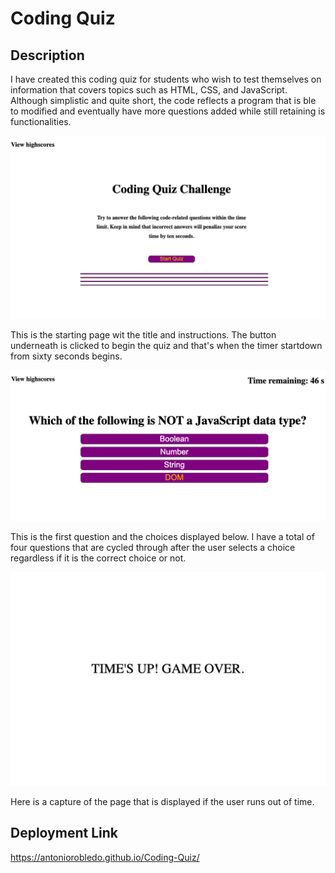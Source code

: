 # Coding Quiz

## Description

I have created this coding quiz for students who wish to test themselves on information that covers topics such as HTML, CSS, and JavaScript. Although simplistic and quite short, the code reflects a program that is ble to modified and eventually have more questions added while still retaining is functionalities.

![screenshot](assets/images/Coding-Quiz_pg.1.png)

This is the starting page wit the title and instructions. The button underneath is clicked to begin the quiz and that's when the timer startdown from sixty seconds begins.

![screenshot](assets/images/Coding-Quiz_pg.2.png)

This is the first question and the choices displayed below. I have a total of four questions that are cycled through after the user selects a choice regardless if it is the correct choice or not. 

![screenshot](assets/images/Coding-Quiz_pg.3.png)

Here is a capture of the page that is displayed if the user runs out of time. 

## Deployment Link

https://antoniorobledo.github.io/Coding-Quiz/

